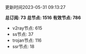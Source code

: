 更新时间2023-05-31 09:13:27

**总订阅: 73**
**总节点: 1516**
**有效节点: 786**
- v2ray节点: 615
- ss节点: 37
- trojan节点: 116
- ssr节点: 18
